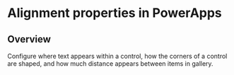 <properties
    pageTitle="Alignment properties | Microsoft PowerApps"
    description="Reference information about properties such as Alignment and Padding"
    services=""
    suite="powerapps"
    documentationCenter="na"
    authors="gregli-msft"
    manager="erikre"
    editor=""
    tags=""/>

<tags
   ms.service="powerapps"
   ms.devlang="na"
   ms.topic="article"
   ms.tgt_pltfrm="na"
   ms.workload="na"
   ms.date="03/17/2016"
   ms.author="gregli"/>

# Alignment properties in PowerApps #

## Overview ##
Configure where text appears within a control, how the corners of a control are shaped, and how much distance appears between items in gallery.



